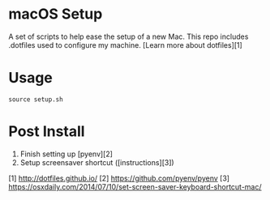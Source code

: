 macOS Setup
==========
A set of scripts to help ease the setup of a new Mac. This repo includes
.dotfiles used to configure my machine. [Learn more about dotfiles][1]

Usage
=====
`source setup.sh`

Post Install
============
1. Finish setting up [pyenv][2]
1. Setup screensaver shortcut ([instructions][3])

[1] http://dotfiles.github.io/
[2] https://github.com/pyenv/pyenv
[3] https://osxdaily.com/2014/07/10/set-screen-saver-keyboard-shortcut-mac/
